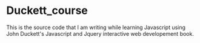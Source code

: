 # Duckett_course
This is the source code that I am writing while learning Javascript using John Duckett's Javascript and Jquery interactive web
developement book.
